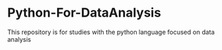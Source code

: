 # Python-For-DataAnalysis
This repository is for studies with the python language focused on data analysis
